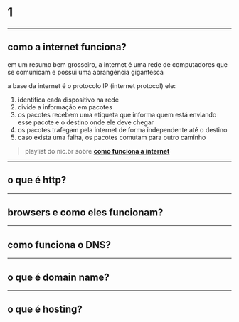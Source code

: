 # 1
---
## como a internet funciona?

em um resumo bem grosseiro, a internet é uma rede de computadores que se comunicam e possui uma abrangência gigantesca

a base da internet é o protocolo IP (internet protocol) ele:

1. identifica cada dispositivo na rede
2. divide a informação em pacotes
3. os pacotes recebem uma etiqueta que informa quem está enviando esse pacote e o destino onde ele deve chegar
4. os pacotes trafegam pela internet de forma independente até o destino
5. caso exista uma falha, os pacotes comutam para outro caminho

> playlist do nic.br sobre <strong><a href="https://www.youtube.com/playlist?list=PLQq8-9yVHyOYMFAc9v7Yb_cqmNMksEdrk">como funciona a internet</a></strong> <br/> 
>

---
## o que é http?
---
## browsers e como eles funcionam?
---
## como funciona o DNS?
---
## o que é domain name?
---
## o que é hosting?